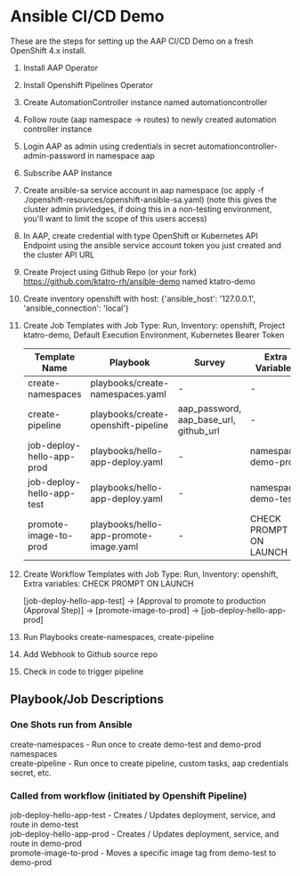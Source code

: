 # Ansible CI/CD Demo

These are the steps for setting up the AAP CI/CD Demo on a fresh OpenShift 4.x install.

1. Install AAP Operator
2. Install Openshift Pipelines Operator
3. Create AutomationController instance named automationcontroller
4. Follow route (aap namespace -> routes) to newly created automation controller instance
5. Login AAP as admin using credentials in secret automationcontroller-admin-password in namespace aap
6. Subscribe AAP Instance
7. Create ansible-sa service account in aap namespace (oc apply -f ./openshift-resources/openshift-ansible-sa.yaml) (note this gives the cluster admin privledges, if doing this in a non-testing environment, you'll want to limit the scope of this users access)
8. In AAP, create credential with type OpenShift or Kubernetes API Endpoint using the ansible service account token you just created and the cluster API URL
9. Create Project using Github Repo (or your fork) https://github.com/ktatro-rh/ansible-demo named ktatro-demo
10. Create inventory openshift with host: {'ansible_host': '127.0.0.1', 'ansible_connection': 'local'}
11. Create Job Templates with Job Type: Run, Inventory: openshift, Project ktatro-demo, Default Execution Environment, Kubernetes Bearer Token
    
    | Template Name             | Playbook                                  | Survey                     | Extra Variables        |  
    |---------------------------|-------------------------------------------|----------------------------|------------------------|
    | create-namespaces         | playbooks/create-namespaces.yaml          | -                          | -                      |
    | create-pipeline           | playbooks/create-openshift-pipeline       | aap_password, aap_base_url, github_url | -                      | 
    | job-deploy-hello-app-prod | playbooks/hello-app-deploy.yaml           | -                          | namespace: demo-prod   | 
    | job-deploy-hello-app-test | playbooks/hello-app-deploy.yaml           | -                          | namespace: demo-test   | 
    | promote-image-to-prod     | playbooks/hello-app-promote-image.yaml    | -                          | CHECK PROMPT ON LAUNCH |

12. Create Workflow Templates with Job Type: Run, Inventory: openshift, Extra variables: CHECK PROMPT ON LAUNCH

    [job-deploy-hello-app-test] -> [Approval to promote to production (Approval Step)] -> [promote-image-to-prod] -> [job-deploy-hello-app-prod] 

13. Run Playbooks create-namespaces, create-pipeline
14. Add Webhook to Github source repo
15. Check in code to trigger pipeline

## Playbook/Job Descriptions

### One Shots run from Ansible
create-namespaces  - Run once to create demo-test and demo-prod namespaces  
create-pipeline  - Run once to create pipeline, custom tasks, aap credentials secret, etc.
### Called from workflow (initiated by Openshift Pipeline)  
job-deploy-hello-app-test - Creates / Updates deployment, service, and route in demo-test  
job-deploy-hello-app-prod - Creates / Updates deployment, service, and route in demo-prod  
promote-image-to-prod  - Moves a specific image tag from demo-test to demo-prod  